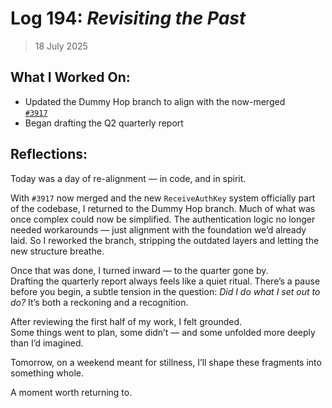 # Log 194: _Revisiting the Past_

> 18 July 2025

## What I Worked On:

- Updated the Dummy Hop branch to align with the now-merged  
  [`#3917`](https://github.com/lightningdevkit/rust-lightning/pull/3917)
- Began drafting the Q2 quarterly report

## Reflections:

Today was a day of re-alignment — in code, and in spirit.

With `#3917` now merged and the new `ReceiveAuthKey` system officially part of
the codebase, I returned to the Dummy Hop branch. Much of what was once complex
could now be simplified. The authentication logic no longer needed workarounds —
just alignment with the foundation we’d already laid. So I reworked the branch,
stripping the outdated layers and letting the new structure breathe.

Once that was done, I turned inward — to the quarter gone by.  
Drafting the quarterly report always feels like a quiet ritual. There’s a pause
before you begin, a subtle tension in the question: _Did I do what I set out to
do?_ It’s both a reckoning and a recognition.

After reviewing the first half of my work, I felt grounded.  
Some things went to plan, some didn’t — and some unfolded more deeply than I’d
imagined.

Tomorrow, on a weekend meant for stillness, I’ll shape these fragments into
something whole.

A moment worth returning to.
